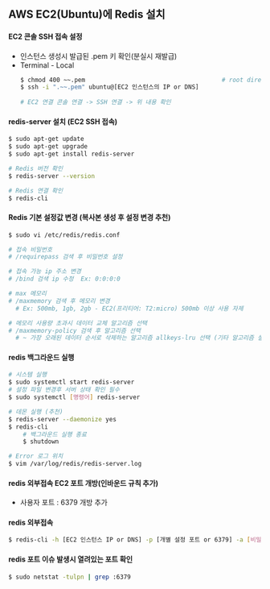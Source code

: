 ## AWS EC2(Ubuntu)에 Redis 설치

#### EC2 콘솔 SSH 접속 설정
- 인스턴스 생성시 발급된 .pem 키 확인(분실시 재발급)
- Terminal - Local
  ```bash
  $ chmod 400 ~~.pem                                      # root directory .pem 키 관리 또는 .pem 키 특정 저장 위치 권한 설정
  $ ssh -i ".~~.pem" ubuntu@[EC2 인스턴스의 IP or DNS]
      
  # EC2 연결 콘솔 연결 -> SSH 연결 -> 위 내용 확인
  ```

#### redis-server 설치 (EC2 SSH 접속)
```bash
$ sudo apt-get update
$ sudo apt-get upgrade
$ sudo apt-get install redis-server

# Redis 버전 확인
$ redis-server --version

# Redis 연결 확인
$ redis-cli                            
```

#### Redis 기본 설정값 변경 **(복사본 생성 후 설정 변경 추천)**
```bash
$ sudo vi /etc/redis/redis.conf

# 접속 비밀번호
# /requirepass 검색 후 비밀번호 설정

# 접속 가능 ip 주소 변경
# /bind 검색 ip 수정  Ex: 0:0:0:0

# max 메모리
# /maxmemory 검색 후 메모리 변경 
  # Ex: 500mb, 1gb, 2gb - EC2(프리티어: T2:micro) 500mb 이상 사용 자제

# 메모리 사용량 초과시 데이터 교체 알고리즘 선택
# /maxmemory-policy 검색 후 알고리즘 선택
  # ~ 가장 오래된 데이터 순서로 삭제하는 알고리즘 allkeys-lru 선택 (기타 알고리즘 설정 파일목록 참고)
```

#### redis 백그라운드 실행
```bash
# 시스템 실행
$ sudo systemctl start redis-server
# 설정 파일 변경후 서버 상태 확인 필수
$ sudo systemctl [명령어] redis-server

# 데몬 실행 (추천)
$ redis-server --daemonize yes
$ redis-cli
    # 백그라운드 실행 종료
    $ shutdown

# Error 로그 위치
$ vim /var/log/redis/redis-server.log
```

#### redis 외부접속 EC2 포트 개방(인바운드 규칙 추가)
- 사용자 포트 : 6379 개방 추가

#### redis 외부접속
```bash
$ redis-cli -h [EC2 인스턴스 IP or DNS] -p [개별 설정 포트 or 6379] -a [비밀번호]
  ```

#### redis 포트 이슈 발생시 열려있는 포트 확인
```bash
$ sudo netstat -tulpn | grep :6379
```
